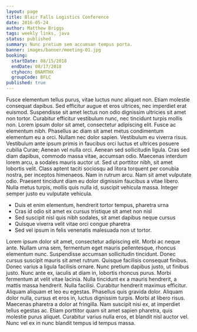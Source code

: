 ```yaml
---
layout: page
title: Blair Falls Logistics Conference
date: 2016-05-24
author: Matthew Briggs
tags: weekly links, java
status: published
summary: Nunc pretium sem accumsan tempus porta.
banner: images/banner/meeting-01.jpg
booking:
  startDate: 08/15/2018
  endDate: 08/17/2018
  ctyhocn: BNAMTHX
  groupCode: BFLC
published: true
---
```

Fusce elementum tellus purus, vitae luctus nunc aliquet non. Etiam molestie consequat dapibus. Sed efficitur augue et eros ultrices, nec imperdiet erat euismod. Suspendisse sit amet lectus non odio dignissim ultricies sit amet non tortor. Curabitur efficitur vestibulum nunc, nec tincidunt turpis mollis non. Lorem ipsum dolor sit amet, consectetur adipiscing elit. Fusce ac elementum nibh. Phasellus ac diam sit amet metus condimentum elementum eu a orci. Nullam nec dolor sapien. Vestibulum eu viverra risus. Vestibulum ante ipsum primis in faucibus orci luctus et ultrices posuere cubilia Curae;
Aenean vel nulla orci. Aenean sed sollicitudin ligula. Cras sed diam dapibus, commodo massa vitae, accumsan odio. Maecenas interdum lorem arcu, a sodales mauris auctor ut. Sed ut porttitor nibh, sit amet lobortis velit. Class aptent taciti sociosqu ad litora torquent per conubia nostra, per inceptos himenaeos. Nam in rutrum arcu. Nam sit amet vulputate odio. Praesent tincidunt diam eu dolor dignissim faucibus a vitae libero. Nulla metus turpis, mollis quis nulla id, suscipit vehicula massa. Integer semper justo eu vulputate vehicula.

* Duis et enim elementum, hendrerit tortor tempus, pharetra urna
* Cras id odio sit amet ex cursus tristique sit amet non nisl
* Sed suscipit nisl quis nibh sodales, sit amet dapibus neque cursus
* Quisque viverra velit vitae orci congue pharetra
* Sed vel ipsum in felis venenatis malesuada non ut tortor.

Lorem ipsum dolor sit amet, consectetur adipiscing elit. Morbi ac neque ante. Nullam urna sem, fermentum eget mauris pellentesque, rhoncus elementum nunc. Suspendisse accumsan sollicitudin tincidunt. Donec cursus suscipit mauris sit amet rutrum. Quisque facilisis consequat finibus. Donec varius a ligula facilisis ornare.
Nunc pretium dapibus justo, ut finibus justo. Nunc ante ex, iaculis at diam in, lobortis rhoncus purus. Morbi fermentum at velit vitae lacinia. Nulla tincidunt ex a mauris hendrerit, a mattis massa hendrerit. Nulla facilisi. Curabitur hendrerit maximus efficitur. Aliquam aliquam et leo eu egestas. Phasellus quis gravida dolor. Aliquam dolor nulla, cursus et eros in, luctus dignissim turpis. Morbi at libero risus. Maecenas pharetra a dolor at fringilla. Nam suscipit nisi ex, at imperdiet tellus egestas ac. Etiam porttitor quam sit amet sapien pharetra, quis molestie purus aliquet. Curabitur varius nulla eros, et blandit nisl auctor vel. Nunc vel ex in nunc blandit tempus id tempus massa.
